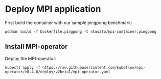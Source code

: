 # Deploy MPI application

First build the container with our sample pingpong benchmark:

```
podman build -f Dockerfile.pingpong -t ntosato/mpi-container:pingpong
```

## Install MPI-operator

Deploy the MPI-operator:

```
kubectl apply -f https://raw.githubusercontent.com/kubeflow/mpi-operator/v0.4.0/deploy/v2beta1/mpi-operator.yaml
```

